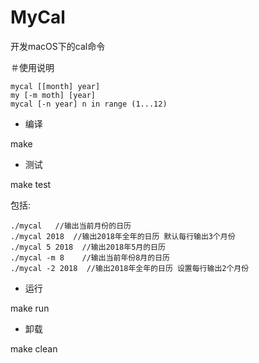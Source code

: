 # MyCal

开发macOS下的cal命令

＃使用说明

```
mycal [[month] year]
my [-m moth] [year]
mycal [-n year] n in range (1...12)
```


- 编译

 make

- 测试

 make test
 
 包括:
 ```
./mycal   //输出当前月份的日历
./mycal 2018  //输出2018年全年的日历 默认每行输出3个月份
./mycal 5 2018  //输出2018年5月的日历
./mycal -m 8    //输出当前年份8月的日历 
./mycal -2 2018  //输出2018年全年的日历 设置每行输出2个月份
```

- 运行

 make run

- 卸载

 make clean

